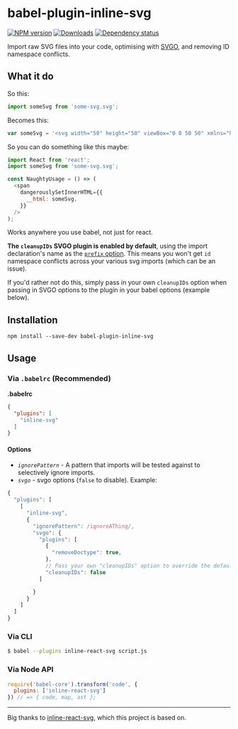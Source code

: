 # babel-plugin-inline-svg

[![NPM version][npm-image]][npm-url]
[![Downloads][downloads-image]][npm-url]
[![Dependency status][david-dm-image]][david-dm-url]

Import raw SVG files into your code, optimising with [SVGO](https://github.com/svg/svgo/), and removing ID namespace conflicts.

## What it do

So this:

```js
import someSvg from 'some-svg.svg';
```

Becomes this:

```js
var someSvg = '<svg width="50" height="50" viewBox="0 0 50 50" xmlns="http://www.w3.org/2000/svg"><title>home</title><path d="M37.6 24.104l-4.145-4.186v-6.389h-3.93v2.416L26.05 12.43a1.456 1.456 0 0 0-2.07 0L12.43 24.104a1.488 1.488 0 0 0 0 2.092c.284.288.658.431 1.031.431h1.733V38h6.517v-8.475h6.608V38h6.517V26.627h1.77v-.006c.36-.01.72-.145.995-.425a1.488 1.488 0 0 0 0-2.092" fill="#191919" fill-rule="evenodd"/></svg>';
```

So you can do something like this maybe:

```js
import React from 'react';
import someSvg from 'some-svg.svg';

const NaughtyUsage = () => (
  <span
    dangerouslySetInnerHTML={{
      __html: someSvg,
    }}
  />
);
```

Works anywhere you use babel, not just for react.

**The `cleanupIDs` SVGO plugin is enabled by default**, using the import declaration's name as the [`prefix` option](https://github.com/svg/svgo/blob/master/plugins%2FcleanupIDs.js#L12). This means you won't get `id` namespace conflicts across your various svg imports (which can be an issue).

If you'd rather not do this, simply pass in your own `cleanupIDs` option when passing in SVGO options to the plugin in your babel options (example below).

## Installation

```
npm install --save-dev babel-plugin-inline-svg
```

## Usage

### Via `.babelrc` (Recommended)

**.babelrc**

```json
{
  "plugins": [
    "inline-svg"
  ]
}
```

#### Options

- *`ignorePattern`* - A pattern that imports will be tested against to selectively ignore imports.
- *`svgo`* - svgo options (`false` to disable). Example:
```js
{
  "plugins": [
    [
      "inline-svg",
      {
        "ignorePattern": /ignoreAThing/,
        "svgo": {
          "plugins": [
            {
              "removeDoctype": true,
            },
            // Pass your own "cleanupIDs" option to override the default behaviour if you like:
            "cleanupIDs": false
          ]

        }
      }
    ]
  ]
}

```

### Via CLI

```sh
$ babel --plugins inline-react-svg script.js
```

### Via Node API


```javascript
require('babel-core').transform('code', {
  plugins: ['inline-react-svg']
}) // => { code, map, ast };
```

---

Big thanks to [inline-react-svg](https://github.com/kesne/babel-plugin-inline-react-svg), which this project is based on.

[npm-url]: https://npmjs.org/package/babel-plugin-inline-svg
[downloads-image]: http://img.shields.io/npm/dm/babel-plugin-inline-svg.svg
[npm-image]: http://img.shields.io/npm/v/babel-plugin-inline-svg.svg
[david-dm-url]:https://david-dm.org/iest/babel-plugin-inline-svg
[david-dm-image]:https://david-dm.org/iest/babel-plugin-inline-svg.svg
